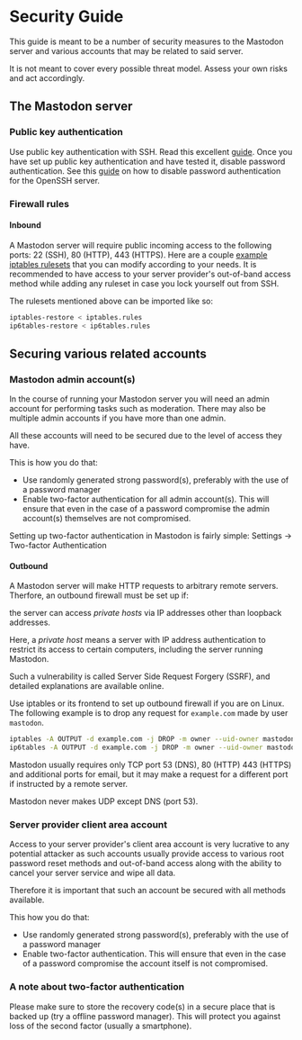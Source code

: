 # Security Guide

This guide is meant to be a number of security measures to the Mastodon server and various accounts
that may be related to said server.

It is not meant to cover every possible threat model. Assess your own risks and act 
accordingly.

## The Mastodon server 

### Public key authentication

Use public key authentication with SSH. Read this excellent [guide](https://www.linode.com/docs/security/use-public-key-authentication-with-ssh).
Once you have set up public key authentication and have tested it, disable password authentication.
See this [guide](https://help.ubuntu.com/community/SSH/OpenSSH/Configuring#Disable_Password_Authentication) 
on how to disable password authentication for the OpenSSH server.

### Firewall rules 

#### Inbound

A Mastodon server will require public incoming access to the following ports: 22 (SSH), 80 (HTTP), 443 (HTTPS). Here are a couple [example iptables rulesets](https://github.com/QueuingKoala/netfilter-samples/tree/master/rules-host)
that you can modify according to your needs. It is recommended to have access to your 
server provider's out-of-band access method while adding any ruleset 
in case you lock yourself out from SSH.

The rulesets mentioned above can be imported like so:
```sh
iptables-restore < iptables.rules
ip6tables-restore < ip6tables.rules
```

## Securing various related accounts

### Mastodon admin account(s)

In the course of running your Mastodon server you will need an admin account for performing
tasks such as moderation. There may also be multiple admin accounts if you have more than one
admin.

All these accounts will need to be secured due to the level of access they have.

This is how you do that:
* Use randomly generated strong password(s), preferably with the use of a password manager
* Enable two-factor authentication for all admin account(s). This will ensure that even in
the case of a password compromise the admin account(s) themselves are not compromised.

Setting up two-factor authentication in Mastodon is fairly simple:
Settings -> Two-factor Authentication

#### Outbound

A Mastodon server will make HTTP requests to arbitrary remote servers. Therfore, an outbound firewall must be set up if:

the server can access _private hosts_ via IP addresses other than loopback addresses.

Here, a _private host_ means a server with IP address authentication to restrict its access to certain computers, including the server running Mastodon.

Such a vulnerability is called Server Side Request Forgery (SSRF), and detailed explanations are available online.

Use iptables or its frontend to set up outbound firewall if you are on Linux. The following example is to drop any request for `example.com` made by user `mastodon`.

```sh
iptables -A OUTPUT -d example.com -j DROP -m owner --uid-owner mastodon
ip6tables -A OUTPUT -d example.com -j DROP -m owner --uid-owner mastodon
```

Mastodon usually requires only TCP port 53 (DNS), 80 (HTTP) 443 (HTTPS) and additional ports for email, but it may make a request for a different port if instructed by a remote server.

Mastodon never makes UDP except DNS (port 53).

### Server provider client area account

Access to your server provider's client area account is very lucrative to any potential 
attacker as such accounts usually provide access to various root password reset methods and
out-of-band access along with the ability to cancel your server service and wipe all data.

Therefore it is important that such an account be secured with all methods available.

This how you do that:
* Use randomly generated strong password(s), preferably with the use of a password manager
* Enable two-factor authentication. This will ensure that even in
the case of a password compromise the account itself is not compromised.

### A note about two-factor authentication

Please make sure to store the recovery code(s) in a secure place that is backed up (try a
offline password manager). This will protect you against loss of the second factor (usually a
smartphone).
